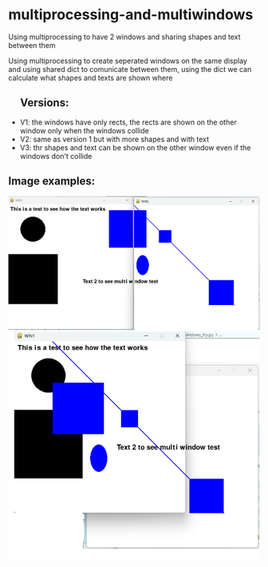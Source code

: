 # multiprocessing-and-multiwindows
<p>Using multiprocessing to have 2 windows and sharing shapes and text between them</p>
<p>Using multiprocessing to create seperated windows on the same display and using shared dict to comunicate between them, using the dict we can calculate what shapes and texts are shown where</p>

<ul>
  <h2>Versions:</h2>
  <li>V1: the windows have only rects, the rects are shown on the other window only when the windows collide</li>
  <li>V2: same as version 1 but with more shapes and with text</li>
  <li>V3: thr shapes and text can be shown on the other window even if the windows don't collide</li>
</ul>
<h2>Image examples:</h2>
<img src="img1.png">
<img src="img2.png">
